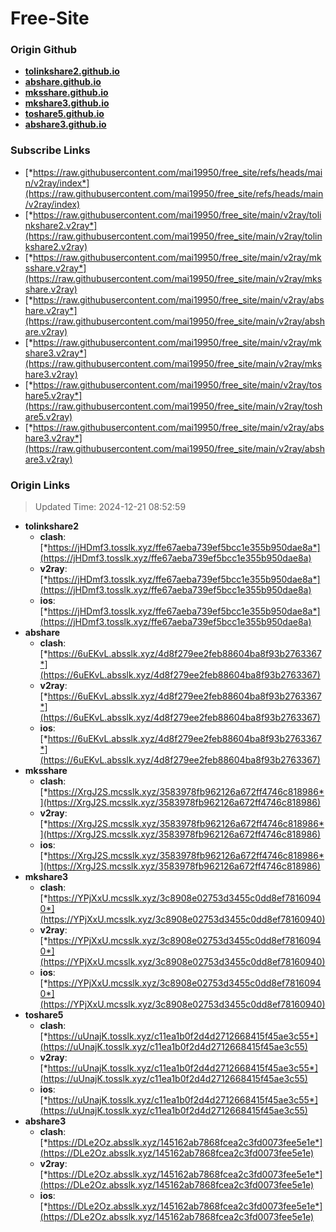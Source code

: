 # Free-Site

### Origin Github

- [**tolinkshare2.github.io**](https://github.com/tolinkshare2/tolinkshare2.github.io)
- [**abshare.github.io**](https://github.com/abshare/abshare.github.io)
- [**mksshare.github.io**](https://github.com/mksshare/mksshare.github.io)
- [**mkshare3.github.io**](https://github.com/mkshare3/mkshare3.github.io)
- [**toshare5.github.io**](https://github.com/toshare5/toshare5.github.io)
- [**abshare3.github.io**](https://github.com/abshare3/abshare3.github.io)

### Subscribe Links

- [*https://raw.githubusercontent.com/mai19950/free_site/refs/heads/main/v2ray/index*](https://raw.githubusercontent.com/mai19950/free_site/refs/heads/main/v2ray/index)
- [*https://raw.githubusercontent.com/mai19950/free_site/main/v2ray/tolinkshare2.v2ray*](https://raw.githubusercontent.com/mai19950/free_site/main/v2ray/tolinkshare2.v2ray)
- [*https://raw.githubusercontent.com/mai19950/free_site/main/v2ray/mksshare.v2ray*](https://raw.githubusercontent.com/mai19950/free_site/main/v2ray/mksshare.v2ray)
- [*https://raw.githubusercontent.com/mai19950/free_site/main/v2ray/abshare.v2ray*](https://raw.githubusercontent.com/mai19950/free_site/main/v2ray/abshare.v2ray)
- [*https://raw.githubusercontent.com/mai19950/free_site/main/v2ray/mkshare3.v2ray*](https://raw.githubusercontent.com/mai19950/free_site/main/v2ray/mkshare3.v2ray)
- [*https://raw.githubusercontent.com/mai19950/free_site/main/v2ray/toshare5.v2ray*](https://raw.githubusercontent.com/mai19950/free_site/main/v2ray/toshare5.v2ray)
- [*https://raw.githubusercontent.com/mai19950/free_site/main/v2ray/abshare3.v2ray*](https://raw.githubusercontent.com/mai19950/free_site/main/v2ray/abshare3.v2ray)

### Origin Links

> Updated Time: 2024-12-21 08:52:59

- **tolinkshare2**
  - **clash**: [*https://jHDmf3.tosslk.xyz/ffe67aeba739ef5bcc1e355b950dae8a*](https://jHDmf3.tosslk.xyz/ffe67aeba739ef5bcc1e355b950dae8a)
  - **v2ray**: [*https://jHDmf3.tosslk.xyz/ffe67aeba739ef5bcc1e355b950dae8a*](https://jHDmf3.tosslk.xyz/ffe67aeba739ef5bcc1e355b950dae8a)
  - **ios**: [*https://jHDmf3.tosslk.xyz/ffe67aeba739ef5bcc1e355b950dae8a*](https://jHDmf3.tosslk.xyz/ffe67aeba739ef5bcc1e355b950dae8a)
- **abshare**
  - **clash**: [*https://6uEKvL.absslk.xyz/4d8f279ee2feb88604ba8f93b2763367*](https://6uEKvL.absslk.xyz/4d8f279ee2feb88604ba8f93b2763367)
  - **v2ray**: [*https://6uEKvL.absslk.xyz/4d8f279ee2feb88604ba8f93b2763367*](https://6uEKvL.absslk.xyz/4d8f279ee2feb88604ba8f93b2763367)
  - **ios**: [*https://6uEKvL.absslk.xyz/4d8f279ee2feb88604ba8f93b2763367*](https://6uEKvL.absslk.xyz/4d8f279ee2feb88604ba8f93b2763367)
- **mksshare**
  - **clash**: [*https://XrgJ2S.mcsslk.xyz/3583978fb962126a672ff4746c818986*](https://XrgJ2S.mcsslk.xyz/3583978fb962126a672ff4746c818986)
  - **v2ray**: [*https://XrgJ2S.mcsslk.xyz/3583978fb962126a672ff4746c818986*](https://XrgJ2S.mcsslk.xyz/3583978fb962126a672ff4746c818986)
  - **ios**: [*https://XrgJ2S.mcsslk.xyz/3583978fb962126a672ff4746c818986*](https://XrgJ2S.mcsslk.xyz/3583978fb962126a672ff4746c818986)
- **mkshare3**
  - **clash**: [*https://YPjXxU.mcsslk.xyz/3c8908e02753d3455c0dd8ef78160940*](https://YPjXxU.mcsslk.xyz/3c8908e02753d3455c0dd8ef78160940)
  - **v2ray**: [*https://YPjXxU.mcsslk.xyz/3c8908e02753d3455c0dd8ef78160940*](https://YPjXxU.mcsslk.xyz/3c8908e02753d3455c0dd8ef78160940)
  - **ios**: [*https://YPjXxU.mcsslk.xyz/3c8908e02753d3455c0dd8ef78160940*](https://YPjXxU.mcsslk.xyz/3c8908e02753d3455c0dd8ef78160940)
- **toshare5**
  - **clash**: [*https://uUnajK.tosslk.xyz/c11ea1b0f2d4d2712668415f45ae3c55*](https://uUnajK.tosslk.xyz/c11ea1b0f2d4d2712668415f45ae3c55)
  - **v2ray**: [*https://uUnajK.tosslk.xyz/c11ea1b0f2d4d2712668415f45ae3c55*](https://uUnajK.tosslk.xyz/c11ea1b0f2d4d2712668415f45ae3c55)
  - **ios**: [*https://uUnajK.tosslk.xyz/c11ea1b0f2d4d2712668415f45ae3c55*](https://uUnajK.tosslk.xyz/c11ea1b0f2d4d2712668415f45ae3c55)
- **abshare3**
  - **clash**: [*https://DLe2Oz.absslk.xyz/145162ab7868fcea2c3fd0073fee5e1e*](https://DLe2Oz.absslk.xyz/145162ab7868fcea2c3fd0073fee5e1e)
  - **v2ray**: [*https://DLe2Oz.absslk.xyz/145162ab7868fcea2c3fd0073fee5e1e*](https://DLe2Oz.absslk.xyz/145162ab7868fcea2c3fd0073fee5e1e)
  - **ios**: [*https://DLe2Oz.absslk.xyz/145162ab7868fcea2c3fd0073fee5e1e*](https://DLe2Oz.absslk.xyz/145162ab7868fcea2c3fd0073fee5e1e)
